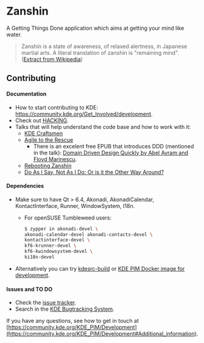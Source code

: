 # Zanshin

A Getting Things Done application which aims at getting your mind like water.

> Zanshin is a state of awareness, of relaxed alertness, in Japanese martial arts. A literal translation of zanshin is "remaining mind". ([Extract from Wikipedia](https://en.wikipedia.org/wiki/Zanshin))

## Contributing

#### Documentation
- How to start contributing to KDE: https://community.kde.org/Get_Involved/development.
- Check out [HACKING](https://invent.kde.org/pim/zanshin/-/blob/master/HACKING).
- Talks that will help understand the code base and how to work with it:
	- [KDE Craftsmen](https://mirror.kumi.systems/kde/files/akademy/2014/videos/KDE_Craftsmen_-_Kevin_Ottens.webm)
	- [Agile to the Rescue](https://mirror.kumi.systems/kde/files/akademy/2014/videos/Agile_to_the_Rescue_-_Kevin_Ottens.webm)
		- There is an excelent free EPUB that introduces DDD (mentioned in the talk): [Domain Driven Design Quickly  by Abel Avram and Floyd Marinescu](https://www.infoq.com/minibooks/domain-driven-design-quickly/).
	- [Rebooting Zanshin](https://mirror.kumi.systems/kde/files/akademy/2014/videos/Rebooting_Zanshin_-_Kevin_Ottens.webm)
	- [Do As I Say, Not As I Do: Or is it the Other Way Around?](https://youtu.be/dgV_hGoOjiM)
    

#### Dependencies

- Make sure to have Qt > 6.4, Akonadi, AkonadiCalendar, KontactInterface, Runner, WindowSystem, I18n.
	- For openSUSE Tumbleweed users:
		```sh
		$ zypper in akonadi-devel \
		akonadi-calendar-devel akonadi-contacts-devel \
		kontactinterface-devel \
		kf6-krunner-devel \
	  	kf6-kwindowsystem-devel \
		ki18n-devel
		```

- Alternatively you can try [kdesrc-build](https://community.kde.org/Get_Involved/development) or [KDE PIM Docker image for development](https://community.kde.org/KDE_PIM/Docker).

#### Issues and TO DO

- Check the [issue tracker](https://invent.kde.org/pim/zanshin/-/issues).
- Search in the [KDE Bugtracking System](https://bugs.kde.org/buglist.cgi?quicksearch=zanshin).

If you have any questions, see how to get in touch at [https://community.kde.org/KDE_PIM/Development](https://community.kde.org/KDE_PIM/Development#Additional_information).
